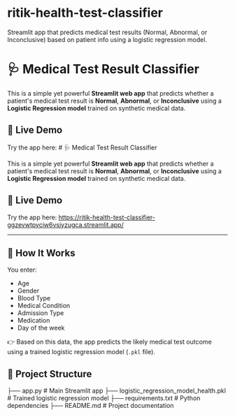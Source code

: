 # ritik-health-test-classifier
Streamlit app that predicts medical test results (Normal, Abnormal, or Inconclusive) based on patient info using a logistic regression model.
# 🩺 Medical Test Result Classifier

This is a simple yet powerful **Streamlit web app** that predicts whether a patient's medical test result is **Normal**, **Abnormal**, or **Inconclusive** using a **Logistic Regression model** trained on synthetic medical data.

## 🚀 Live Demo
Try the app here: # 🩺 Medical Test Result Classifier

This is a simple yet powerful **Streamlit web app** that predicts whether a patient's medical test result is **Normal**, **Abnormal**, or **Inconclusive** using a **Logistic Regression model** trained on synthetic medical data.

## 🚀 Live Demo
Try the app here: https://ritik-health-test-classifier-ggzevwtpvciw6vsjyzugca.streamlit.app/


---

## 🧠 How It Works

You enter:
- Age  
- Gender  
- Blood Type  
- Medical Condition  
- Admission Type  
- Medication  
- Day of the week

👉 Based on this data, the app predicts the likely medical test outcome using a trained logistic regression model (`.pkl` file).

## 📂 Project Structure
├── app.py # Main Streamlit app
├── logistic_regression_model_health.pkl # Trained logistic regression model
├── requirements.txt # Python dependencies
├── README.md # Project documentation

